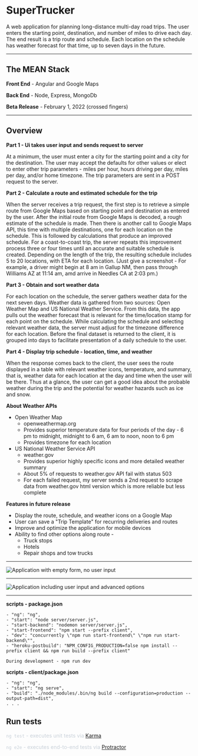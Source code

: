 # SuperTrucker

A web application for planning long-distance multi-day road trips. The user enters the starting point, destination, and number of miles to drive each day. The end result is a trip route and schedule. Each location on the schedule has weather forecast for that time, up to seven days in the future.

- - -

## The MEAN Stack

**Front End** \- Angular and Google Maps

**Back End** \- Node\, Express\, MongoDb

**Beta Release** \- February 1\, 2022 \(crossed fingers\)

- - -

## Overview

**Part 1 - Ui takes user input and sends request to server**

At a minimum, the user must enter a city for the starting point and a city for the destination. The user may accept the defaults for other values or elect to enter other trip parameters - miles per hour, hours driving per day, miles per day, and/or home timezone. The trip parameters are sent in a POST request to the server.

**Part 2 - Calculate a route and estimated schedule for the trip**

When the server receives a trip request, the first step is to retrieve a simple route from Google Maps based on starting point and destination as entered by the user. After the initial route from Google Maps is decoded, a rough estimate of the schedule is made. Then there is another call to Google Maps API, this time with multiple destinations, one for each location on the schedule. This is followed by calculations that produce an improved schedule. For a coast-to-coast trip, the server repeats this improvement process three or four times until an accurate and suitable schedule is created. Depending on the length of the trip, the resulting schedule includes 5 to 20 locations, with ETA for each location. (Just give a screenshot - For example, a driver might begin at 8 am in Gallup NM, then pass through Williams AZ at 11:14 am, amd arrive in Needles CA at 2:03 pm.)

**Part 3 - Obtain and sort weather data**

For each location on the schedule, the server gathers weather data for the next seven days. Weather data is gathered from two sources: Open Weather Map and US National Weather Service. From this data, the app pulls out the weather forecast that is relevant for the time/location stamp for each point on the schedule. While calculating the schedule and selecting relevant weather data, the server must adjust for the timezone difference for each location. Before the final dataset is returned to the client, it is grouped into days to facilitate presentation of a daily schedule to the user.

**Part 4 - Display trip schedule - location, time, and weather**

When the response comes back to the client, the user sees the route displayed in a table with relevant weather icons, temperature, and summary, that is, weather data for each location at the day and time when the user will be there. Thus at a glance, the user can get a good idea about the probable weather during the trip and the potential for weather hazards such as ice and snow.

**About Weather APIs**

* Open Weather Map
    * openweathermap.org
    * Provides superior temperature data for four periods of the day - 6 pm to midnight, midnight to 6 am, 6 am to noon, noon to 6 pm
    * Provides timezone for each location
* US National Weather Service API
    * weather.gov
    * Provides superior highly specific icons and more detailed weather summary
    * About 5% of requests to weather.gov API fail with status 503
    * For each failed request, my server sends a 2nd request to scrape data from weather.gov html version which is more reliable but less complete

**Features in future release**

* Display the route, schedule, and weather icons on a Google Map
* User can save a "Trip Template" for recurring deliveries and routes
* Improve and optimize the application for mobile devices
* Ability to find other options along route -
    * Truck stops
    * Hotels
    * Repair shops and tow trucks

- - -

![Application with empty form, no user input](./imgs_readme/app_no_input.png?raw=true)

- - -

![Application including user input and advanced options](./imgs_readme/app_w_input.png?raw=true)

- - -

**scripts - package.json**

```
- "ng": "ng",
- "start": "node server/server.js",
- "start-backend": "nodemon server/server.js",
- "start-frontend": "npm start --prefix client",
- "dev": "concurrently \"npm run start-frontend\" \"npm run start-backend\"",
- "heroku-postbuild": "NPM_CONFIG_PRODUCTION=false npm install --prefix client && npm run build --prefix client"

During development - npm run dev
```

**scripts - client/package.json**

```
- "ng": "ng",
- "start": "ng serve",
- "build": "./node_modules/.bin/ng build --configuration=production --output-path=dist",
. . .
```

## Run tests

<span class="colour" style="color:rgb(201, 209, 217)">`ng test` - executes unit tests via [Karma](https://karma-runner.github.io/)</span>

<span class="colour" style="color:rgb(201, 209, 217)">`ng e2e` - executes end-to-end tests via [Protractor](http://www.protractortest.org/)</span>

##